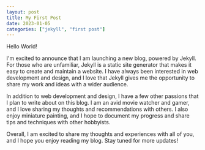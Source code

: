 ```yaml
---
layout: post
title: My First Post
date: 2023-01-05
categories: ["jekyll", "first post"]
---
```


Hello World!

I'm excited to announce that I am launching a new blog, powered by Jekyll. For those who are unfamiliar, Jekyll is a static site generator that makes it easy to create and maintain a website. I have always been interested in web development and design, and I love that Jekyll gives me the opportunity to share my work and ideas with a wider audience.

In addition to web development and design, I have a few other passions that I plan to write about on this blog. I am an avid movie watcher and gamer, and I love sharing my thoughts and recommendations with others. I also enjoy miniature painting, and I hope to document my progress and share tips and techniques with other hobbyists.

Overall, I am excited to share my thoughts and experiences with all of you, and I hope you enjoy reading my blog. Stay tuned for more updates!


